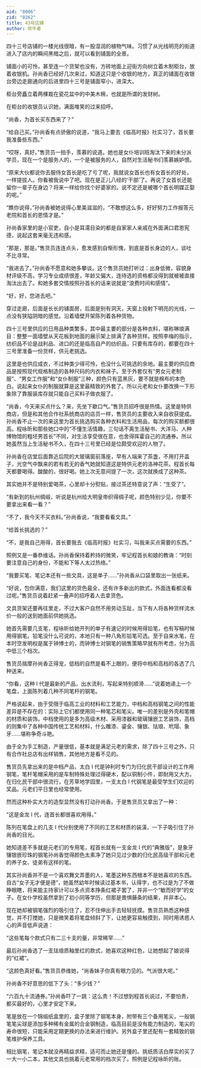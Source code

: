 ```yaml
---
aid: "0006"
zid: "0262"
title: 43号店铺
author: 吹牛者
---
```


四十三号店铺的一楼光线很暗，有一股湿润的植物气味。习惯了从光线明亮的街道进入了店内的瞬间黑暗之后，就可以看到铺面的全景。

铺面小的可怜，甚至连一个货架也没有，方砖地面上迎街方向树立着木制柜台，放着收银机。孙尚香已经好几次来过，知道这只是个收银的地方，真正的铺面在收银台旁边走廊通向的后进里四十三号是铺面窄小，进深大。

柜台旁矗立着两棵栽在瓷花盆中的中美木棉，也就是所谓的发财树。

在柜台的收银员认识她，满面堆笑的过来招呼。

“尚香，为首长买东西来了？”

“给自己买。”孙尚香有点骄傲的说道，“我马上要去《临高时报》社实习了，首长要我准备些东西。”

“哎呀，真好。”售货员一拍手，羡慕的说道。她也是女仆培训班淘汰下来的未分派学员，现在一个是服务人的，一个是被服务的人，自然对生活秘书们羡慕嫉妒恨。

“原来大伙都说你去服侍女首长是吃了亏了呢，我就说女首长也有女首长的好处，一样提拔人。你看被我说中了吧。现在是正儿八经的‘干部’了。再说了女首长还能留你一辈子在身边？将来一样给你找个好婆家的。说不定还是被哪个首长明媒正娶的呢。”

“瞧你说得，”孙尚香被她说得心里美滋滋的，“不敢想这么多，好好努力工作报答元老院和首长的恩情才是。”

孙尚香家里的是小官吏，自小是耳濡目染的都是自家家人亲戚在外面满口君恩宪德，说起这套来毫无违和感。

“那是，那是。”售货员连连点头，愈发感到自惭形愧，到底是首长身边的人，谈吐不比寻常。

“我进去了。”孙尚香不愿意和她多攀谈。这个售货员她打听过：出身低微，容貌身材评级不高，学习专业成绩很差，年龄又偏大，连待选的资格都没得到就被被直接淘汰出去了。和她多套交情按照孙首长的话来说就是“浪费时间和感情”。

“好，好，您进去吧。”

穿过走廊，后面是长长的铺面房，后面是别有洞天，天窗上投射下明亮的光线，一点没有狭隘阴暗的感觉。沿着墙壁开架陈列着各种货物。

四十三号里供应的日用品种类繁多，其中最主要的部分是各种衣料，堪称琳琅满目：整整一面墙壁从天花板到地面的展示架上排满了各种货样。按照李梅的指示，纺织品不论是战利品、进口的还是临高自产的纺织品，只要有库存的，都要在四十三号里准备一份货样，供元老挑选。

这里是也供应成衣，不过种类少得可怜，也没什么可挑选的余地。最主要的供应商品是按照现代规格制造的各种尺码的内衣和袜子。至于外套仅有“男女元老制服”、“男女工作服”和“女仆制服”三种，颜色只有蓝黑灰，要不就是棉布的本色白。说起来女仆的制服就算是这里最精致的外套了。所以元老和女仆要改换一下形象除了靠服装库存就只能自己买料子做衣服了。

“尚香，今天来买点什么？来，先坐下歇口气。”售货员招呼很是热情。这里是特供商店，但是和其他合作社系统商店的店员一样，售货员的主要收入来自收获提成。孙尚香不止一次的来这里为首长挑选购买各种衣料和生活用品，每次的购买额都很高。程咏昕和那些她口中的“不懂生活情趣，三句话不离生活秘书、大洋马、人种博物馆的粗坯男首长”不同，对生活享受很在意，也舍得挥霍自己的流通券。所以她虽然当上生活秘书不久，在四十三号里已经是位颇受欢迎的人物了。

孙尚香在店堂后面靠近后院的大玻璃窗前落座，早有人端来了茶盏，不用打开盖子，光空气中飘来的若有若无的香气她就知道这是特供元老的洛神花茶。程首长每天都要喝得。酸酸的，很好喝。她上次无意间提了一次，这次就换成了这种茶。

其实她并不是特别爱喝茶，心里却十分熨贴，接过茶还特意说了声：“生受了”。

“有新到的杭州绸缎，听说是杭州给大明皇帝织得绸子呢，颜色特别少见，你要不要拿出来看一看？”

“不了，我今天不买衣料。”孙尚香说，“我要看看文具。”

“给首长挑选的？”

“不，是我自己用得，首长要我去《临高时报》社实习，叫我来买点需要的东西。”

照例又是一番恭维话。孙尚香保持着矜持的微笑，牢记程首长和娘的教诲：“时刻要注意自己的身份，不能和下等人太过热络。”

“我要买笔、笔记本还有一些文具，这是单子……”孙尚香从口袋里取出一张纸来。

“好说，包你满意，我们这里的货色最全，还有许多新出的款式，外面连看都没看过呢。”售货员说着赶紧一叠声的招呼着人去拿货色。

文具货架还要再往里走，不过大客户自然不用劳动玉趾，当下有人将各种货样流水价一般的送到她面前供她挑选。

她首先需要几支笔，程咏昕给她开列的单子有速记的时候用得铅笔，也有写稿时候用得钢笔。铅笔没什么可说的，本地只有一种八角形铅笔可选。至于自来水笔，在本时空发明权是属于钟博士的，而钟博士对钢笔的销售策略早就有所考虑，分为高中低三个档次。

售货员揣摩孙尚香正得宠，低档的自然是看不上眼的，便将中档和高档的各选了几种送来。

“你看，这种 I 代是最新的产品，出水流利，写起来特别顺滑……”说着她递上一个笔盘，上面陈列着几种不同笔杆的钢笔。

严格说起来，由于受限于临高工业的材料和工艺能力，中档和高档钢笔之间的性能差异是不存在的：实际上它们都使用同一种笔芯和笔尖。唯一的差别是外壳和笔帽的材质和装饰。中档使用的是多为高级木材、采用漆器和玻璃镶嵌工艺装饰，高档的则集中了各种中国传统工艺和材料，什么雕漆、鎏金、镶银、珐琅、玳瑁、象牙……堪称争奇斗艳。

由于全为手工制造，产量很低，基本就是满足元老的需求，除了四十三号之外，只有合作社总店有出样销售，其他地方是看不见的。

售货员先拿出来的是中档产品，太白 I 代是钟利时专门为归化民干部设计的工作用钢笔，笔杆笔帽采用的是车制特殊处理过得硬木，配以铜制小件，即耐用又大方。在归化民干部中很流行，在芳草地学园里，一支太白 I 代钢笔是最受学生们欢迎的奖品。元老们平日里也经常使用。

然而这种朴实大方的造型显然没有打动孙尚香。于是售货员又拿出了一种：

“这是金龙 I 代，连首长都很喜欢用得。”

陈列在笔盘上的几支 I 代分别使用了不同的工艺和材质的装潢，一下子吸引住了孙尚香的目光。

她知道差不多就是元老们的专用笔，程首长就有一支金龙 I 代的“典雅版”，是象牙镶银嵌珍珠的钢笔孙尚香觉得颜色太素净了她只见过少数的归化民高级干部和元老的养子女、徒弟有这样的笔。

其实孙尚香并不是一个喜欢舞文弄墨的人，笔墨这种东西根本不是她喜欢的东西。自古“女子无才便是德”，她虽然幼年时候读过基本书，认得字，也不过是为了不做睁眼瞎，将来能主持家计可以多点资本挣条红裙子罢了，并非一个“敏而好学”的女子。在女仆学校虽然拿到了初小同等学历，但那是畏惧藤条的结果，并非本心。

现在她却被钢笔强烈的吸引住了，忍不住伸出手去轻轻抚摸。售货员熟悉这种感觉，并不打搅她，只是微笑着将笔盘倾斜了下，让她更容易触摸到，同时用诱惑人心的声音低声说道：

“这些笔每个款式只有二三十支的量，非常稀罕……”

最后孙尚香选了一支珐琅质釉里红的款式，她喜欢这种红色，让她想起了娘说得的“红裙”。

“这颜色真好看。”售货员恭维她，“尚香妹子你真有眼力见的。气派很大呢。”

孙尚香不好意思的低下了头：“多少钱？”

“六百九十流通券。”孙尚香吓了一跳：这么贵！不过想到程首长说过，不要怕贵，都买最好的，心里才安定下来。

笔是放在一个锦缎纸盒里的，盒子里除了钢笔本身，附带有三个备用笔尖，一般钢笔笔尖球是添加多种稀有金属的合金钢制造，临高目前是没有能力制造的，笔尖的寿命很短，只能采用定期更换的办法来进行维护。另外盒子里还配有一套精致的钢笔维护保养工具。

相比钢笔，笔记本就没再精益求精，适可而止她还是懂的。挑纸质洁白厚实的买了一大一小二本，其他文具也挑着元老常用的档次买了。照例是记程咏昕的账。
